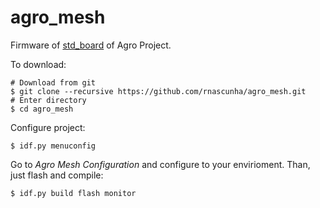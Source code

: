 # agro_mesh

Firmware of [std_board](https://github.com/thmalmeida/std_board) of Agro Project.

To download:

```
# Download from git
$ git clone --recursive https://github.com/rnascunha/agro_mesh.git
# Enter directory
$ cd agro_mesh
```
Configure project:

```
$ idf.py menuconfig
```

Go to *Agro Mesh Configuration* and configure to your envirioment. Than, just flash and compile:

```
$ idf.py build flash monitor
```
